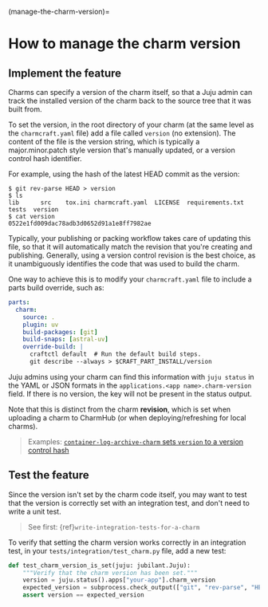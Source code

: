 (manage-the-charm-version)=
# How to manage the charm version

## Implement the feature

Charms can specify a version of the charm itself, so that a Juju admin can track
the installed version of the charm back to the source tree that it was built
from.

To set the version, in the root directory of your charm (at the same level as
the `charmcraft.yaml` file) add a file called `version` (no extension). The
content of the file is the version string, which is typically a
major.minor.patch style version that's manually updated, or a version control
hash identifier.

For example, using the hash of the latest HEAD commit as the version:

```shell
$ git rev-parse HEAD > version
$ ls
lib      src    tox.ini charmcraft.yaml  LICENSE  requirements.txt  tests  version
$ cat version
0522e1fd009dac78adb3d0652d91a1e8ff7982ae
```

Typically, your publishing or packing workflow takes care of updating this file, so
that it will automatically match the revision that you're creating and publishing.
Generally, using a version control revision is the best choice, as it unambiguously
identifies the code that was used to build the charm.

One way to achieve this is to modify your `charmcraft.yaml` file to include a parts build
override, such as:

```yaml
parts:
  charm:
    source: .
    plugin: uv
    build-packages: [git]
    build-snaps: [astral-uv]
    override-build: |
      craftctl default  # Run the default build steps.
      git describe --always > $CRAFT_PART_INSTALL/version
```

Juju admins using your charm can find this information with `juju status` in the
YAML or JSON formats in the `applications.<app name>.charm-version` field. If
there is no version, the key will not be present in the status output.

Note that this is distinct from the charm **revision**, which is set when
uploading a charm to CharmHub (or when deploying/refreshing for local charms).

> Examples: [`container-log-archive-charm` sets `version` to a version control hash](https://git.launchpad.net/container-log-archive-charm/tree/)

## Test the feature

Since the version isn't set by the charm code itself, you may want to test that
the version is correctly set with an integration test, and don't need to write
a unit test.

> See first: {ref}`write-integration-tests-for-a-charm`

To verify that setting the charm version works correctly in an integration test,
in your `tests/integration/test_charm.py` file, add a new test:

```py
def test_charm_version_is_set(juju: jubilant.Juju):
    """Verify that the charm version has been set."""
    version = juju.status().apps["your-app"].charm_version
    expected_version = subprocess.check_output(["git", "rev-parse", "HEAD"]).decode("utf8")
    assert version == expected_version
```

